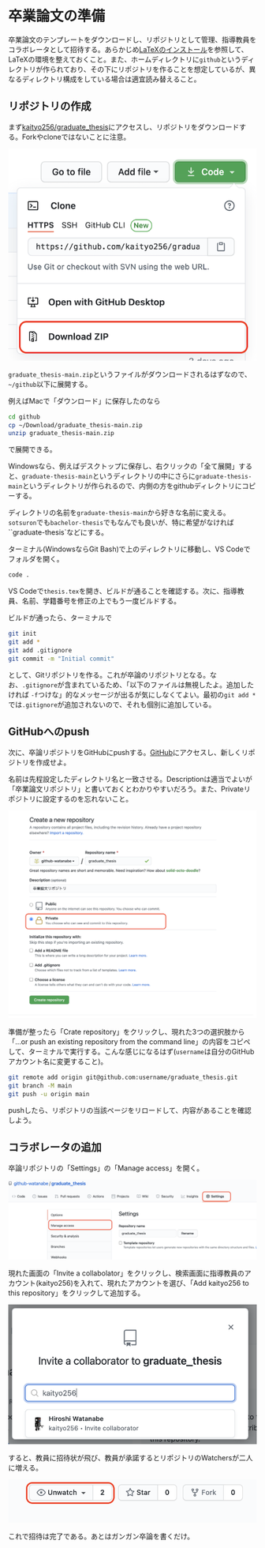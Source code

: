 # 卒業論文の準備

卒業論文のテンプレートをダウンロードし、リポジトリとして管理、指導教員をコラボレータとして招待する。あらかじめ[LaTeXのインストール](../latex/README.md)を参照して、LaTeXの環境を整えておくこと。また、ホームディレクトリに`github`というディレクトリが作られており、その下にリポジトリを作ることを想定しているが、異なるディレクトリ構成をしている場合は適宜読み替えること。

## リポジトリの作成

まず[kaityo256/graduate_thesis](https://github.com/kaityo256/graduate_thesis)にアクセスし、リポジトリをダウンロードする。Forkやcloneではないことに注意。

![Zipダウンロード](fig/downloadzip.png)

`graduate_thesis-main.zip`というファイルがダウンロードされるはずなので、`~/github`以下に展開する。

例えばMacで「ダウンロード」に保存したのなら

```sh
cd github
cp ~/Download/graduate_thesis-main.zip
unzip graduate_thesis-main.zip
```

で展開できる。

Windowsなら、例えばデスクトップに保存し、右クリックの「全て展開」すると、`graduate-thesis-main`というディレクトリの中にさらに`graduate-thesis-main`というディレクトリが作られるので、内側の方をgithubディレクトリにコピーする。

ディレクトリの名前を`graduate-thesis-main`から好きな名前に変える。`sotsuron`でも`bachelor-thesis`でもなんでも良いが、特に希望がなければ``graduate-thesis`などにする。

ターミナル(WindowsならGit Bash)で上のディレクトリに移動し、VS Codeでフォルダを開く。

```sh
code .
```

VS Codeで`thesis.tex`を開き、ビルドが通ることを確認する。次に、指導教員、名前、学籍番号を修正の上でもう一度ビルドする。

ビルドが通ったら、ターミナルで

```sh
git init
git add *
git add .gitignore
git commit -m "Initial commit"
```

として、Gitリポジトリを作る。これが卒論のリポジトリとなる。なお、`.gitignore`が含まれているため、「以下のファイルは無視したよ。追加したければ `-f`つけな」的なメッセージが出るが気にしなくてよい。最初の`git add *`では`.gitignore`が追加されないので、それも個別に追加している。

## GitHubへのpush

次に、卒論リポジトリをGitHubにpushする。[GitHub](https://github.com/)にアクセスし、新しくリポジトリを作成せよ。

名前は先程設定したディレクトリ名と一致させる。Descriptionは適当でよいが「卒業論文リポジトリ」と書いておくとわかりやすいだろう。また、Privateリポジトリに設定するのを忘れないこと。

![private](fig/private.png)

準備が整ったら「Crate repository」をクリックし、現れた3つの選択肢から「…or push an existing repository from the command line」の内容をコピペして、ターミナルで実行する。こんな感じになるはず(`username`は自分のGitHubアカウント名に変更すること)。

```sh
git remote add origin git@github.com:username/graduate_thesis.git
git branch -M main
git push -u origin main
```

pushしたら、リポジトリの当該ページをリロードして、内容があることを確認しよう。

## コラボレータの追加

卒論リポジトリの「Settings」の「Manage access」を開く。

![Settings](fig/settings.png)

現れた画面の「Invite a collabolator」をクリックし、検索画面に指導教員のアカウント(kaityo256)を入れて、現れたアカウントを選び、「Add kaityo256 to this repository」をクリックして追加する。

![kaityo256](fig/kaityo256.png)

すると、教員に招待状が飛び、教員が承諾するとリポジトリのWatchersが二人に増える。

![watchers](fig/watchers.png)

これで招待は完了である。あとはガンガン卒論を書くだけ。
